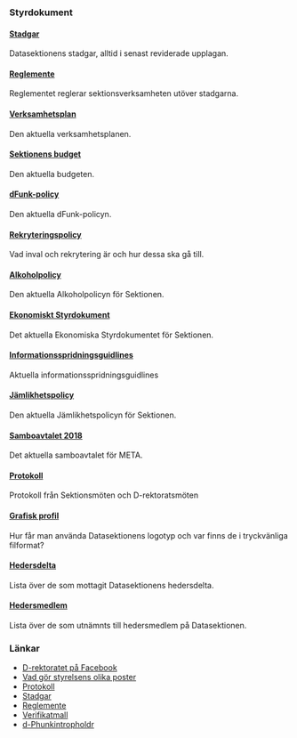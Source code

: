 ### Styrdokument

#### [Stadgar](https://styrdokument.datasektionen.se/stadgar)

Datasektionens stadgar, alltid i senast reviderade upplagan.

#### [Reglemente](https://styrdokument.datasektionen.se/reglemente)

Reglementet reglerar sektionsverksamheten utöver stadgarna.

#### [Verksamhetsplan](/organisation/verksamhetsplan)

Den aktuella verksamhetsplanen.

#### [Sektionens budget](/organisation/budget)

Den aktuella budgeten.

#### [dFunk-policy](https://styrdokument.datasektionen.se/dfunkpolicy)

Den aktuella dFunk-policyn.

#### [Rekryteringspolicy](https://styrdokument.datasektionen.se/rekryteringspolicy)

Vad inval och rekrytering är och hur dessa ska gå till.

#### [Alkoholpolicy](https://styrdokument.datasektionen.se/alkoholpolicy)

Den aktuella Alkoholpolicyn för Sektionen.

#### [Ekonomiskt Styrdokument](https://styrdokument.datasektionen.se/ekonomiskt_styrdokument)

Det aktuella Ekonomiska Styrdokumentet för Sektionen.

#### [Informationsspridningsguidlines](https://styrdokument.datasektionen.se/informationsspridningsguidelines)

Aktuella informationsspridningsguidlines

#### [Jämlikhetspolicy](https://styrdokument.datasektionen.se/jamlikhetspolicy)

Den aktuella Jämlikhetspolicyn för Sektionen.

#### [Samboavtalet 2018](http://static.datasektionen.se/organisation/samboendeavtal2018.pdf)

Det aktuella samboavtalet för META.

#### [Protokoll](/organisation/protokoll)

Protokoll från Sektionsmöten och D-rektoratsmöten

#### [Grafisk profil](/organisation/grafisk-profil)

Hur får man använda Datasektionens logotyp och var finns de i
tryckvänliga filformat?

#### [Hedersdelta](/sektionen/hedersdelta)

Lista över de som mottagit Datasektionens hedersdelta.

#### [Hedersmedlem](/sektionen/hedersmedlem)

Lista över de som utnämnts till hedersmedlem på Datasektionen.

### Länkar

-   [D-rektoratet på Facebook](https://facebook.com/drektoratet/)
-   [Vad gör styrelsens olika poster](/sektionen/sammansattning)
-   [Protokoll](/organisation/protokoll)
-   [Stadgar](https://styrdokument.datasektionen.se/stadgar)
-   [Reglemente](https://styrdokument.datasektionen.se/reglemente)
-   [Verifikatmall](https://static.datasektionen.se/kvittomall-ht16)
-   [d-Phunkintropholdr](http://static.datasektionen.se/infphldr2016-12-15.pdf)
